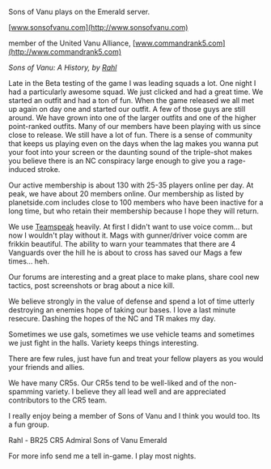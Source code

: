Sons of Vanu plays on the Emerald server.

[www.sonsofvanu.com](http://www.sonsofvanu.com)

member of the United Vanu Alliance,
[www.commandrank5.com](http://www.commandrank5.com)

*Sons of Vanu: A History, by [Rahl](user:Rahl "wikilink")*

Late in the Beta testing of the game I was leading squads a lot. One
night I had a particularly awesome squad. We just clicked and had a
great time. We started an outfit and had a ton of fun. When the game
released we all met up again on day one and started our outfit. A few of
those guys are still around. We have grown into one of the larger
outfits and one of the higher point-ranked outfits. Many of our members
have been playing with us since close to release. We still have a lot of
fun. There is a sense of community that keeps us playing even on the
days when the lag makes you wanna put your foot into your screen or the
daunting sound of the triple-shot makes you believe there is an NC
conspiracy large enough to give you a rage-induced stroke.

Our active membership is about 130 with 25-35 players online per day. At
peak, we have about 20 members online. Our membership as listed by
planetside.com includes close to 100 members who have been inactive for
a long time, but who retain their membership because I hope they will
return.

We use [Teamspeak](Teamspeak "wikilink") heavily. At first I didn't want
to use voice comm... but now I wouldn't play without it. Mags with
gunner/driver voice comm are frikkin beautiful. The ability to warn your
teammates that there are 4 Vanguards over the hill he is about to cross
has saved our Mags a few times... heh.

Our forums are interesting and a great place to make plans, share cool
new tactics, post screenshots or brag about a nice kill.

We believe strongly in the value of defense and spend a lot of time
utterly destroying an enemies hope of taking our bases. I love a last
minute resecure. Dashing the hopes of the NC and TR makes my day.

Sometimes we use gals, sometimes we use vehicle teams and sometimes we
just fight in the halls. Variety keeps things interesting.

There are few rules, just have fun and treat your fellow players as you
would your friends and allies.

We have many CR5s. Our CR5s tend to be well-liked and of the
non-spamming variety. I believe they all lead well and are appreciated
contributors to the CR5 team.

I really enjoy being a member of Sons of Vanu and I think you would too.
Its a fun group.

Rahl - BR25 CR5 Admiral Sons of Vanu Emerald

For more info send me a tell in-game. I play most nights.